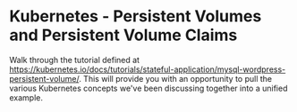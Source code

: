 # Kubernetes - Persistent Volumes and Persistent Volume Claims

Walk through the tutorial defined at https://kubernetes.io/docs/tutorials/stateful-application/mysql-wordpress-persistent-volume/. This will provide you with an opportunity to pull the various Kubernetes concepts we've been discussing together into a unified example.
